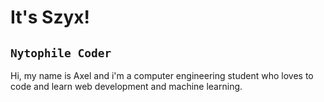 # It's Szyx!

## `Nytophile Coder`

Hi, my name is Axel and i'm a computer engineering student who loves to code and learn web development and machine learning. 

